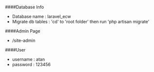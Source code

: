 ####Database Info
* Database name : laravel_ecw
* Migrate db tables : 'cd' to 'root folder' then run 'php artisan migrate'

####Admin Page
* /site-admin

####User
* username : atan
* password : 123456
